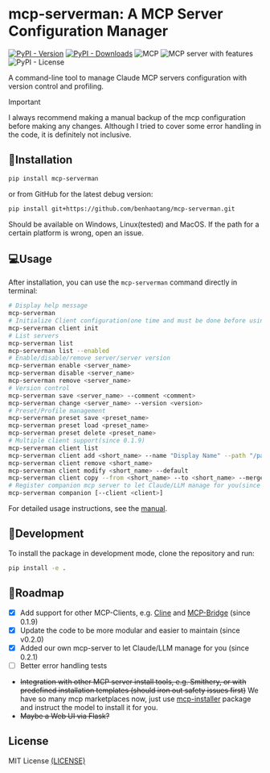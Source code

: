 # mcp-serverman: A MCP Server Configuration Manager

[![PyPI - Version](https://img.shields.io/pypi/v/mcp-serverman)](https://pypi.org/project/mcp-serverman/) [![PyPI - Downloads](https://img.shields.io/pypi/dm/mcp-serverman)](https://pypi.org/project/mcp-serverman/) ![](https://badge.mcpx.dev 'MCP') ![](https://badge.mcpx.dev?type=server&features=tools 'MCP server with features') ![PyPI - License](https://img.shields.io/pypi/l/mcp-serverman)


A command-line tool to manage Claude MCP servers configuration with version control and profiling.

> [!IMPORTANT]  
> I always recommend making a manual backup of the mcp configuration before making any changes. Although I tried to cover some error handling in the code, it is definitely not inclusive.

## :floppy_disk:Installation

```bash
pip install mcp-serverman 
```
or from GitHub for the latest debug version:
```bash
pip install git+https://github.com/benhaotang/mcp-serverman.git
```
Should be available on Windows, Linux(tested) and MacOS. If the path for a certain platform is wrong, open an issue.

## :computer:Usage

After installation, you can use the `mcp-serverman` command directly in terminal:

```bash
# Display help message
mcp-serverman
# Initialize Client configuration(one time and must be done before using other commands, since 0.1.9)
mcp-serverman client init
# List servers
mcp-serverman list
mcp-serverman list --enabled
# Enable/disable/remove server/server version
mcp-serverman enable <server_name> 
mcp-serverman disable <server_name>
mcp-serverman remove <server_name>
# Version control
mcp-serverman save <server_name> --comment <comment>
mcp-serverman change <server_name> --version <version>
# Preset/Profile management
mcp-serverman preset save <preset_name>
mcp-serverman preset load <preset_name>
mcp-serverman preset delete <preset_name>
# Multiple client support(since 0.1.9)
mcp-serverman client list
mcp-serverman client add <short_name> --name "Display Name" --path "/path/to/config.json" --key "mcpServers" [--default]
mcp-serverman client remove <short_name>
mcp-serverman client modify <short_name> --default
mcp-serverman client copy --from <short_name> --to <short_name> --merge
# Register companion mcp server to let Claude/LLM manage for you(since 0.2.1)
mcp-serverman companion [--client <client>]
```

For detailed usage instructions, see the [manual](https://github.com/benhaotang/mcp-serverman/blob/main/Manual.md).

## :wrench:Development

To install the package in development mode, clone the repository and run:

```bash
pip install -e .
```

## :checkered_flag:Roadmap

- [x] Add support for other MCP-Clients, e.g. [Cline](https://github.com/cline/cline) and [MCP-Bridge](https://github.com/SecretiveShell/MCP-Bridge) (since 0.1.9)
- [x] Update the code to be more modular and easier to maintain (since v0.2.0)
- [x] Added our own mcp-server to let Claude/LLM manage for you (since 0.2.1)
- [ ] Better error handling tests
- ~~Integration with other MCP server install tools, e.g. Smithery, or with predefined installation templates (should iron out safety issues first)~~ We have so many mcp marketplaces now, just use [mcp-installer](https://github.com/anaisbetts/mcp-installer) package and instruct the model to install it for you.
- ~~Maybe a Web UI via Flask?~~

## License

MIT License [(LICENSE)](https://github.com/benhaotang/mcp-serverman/blob/main/LICENSE)
